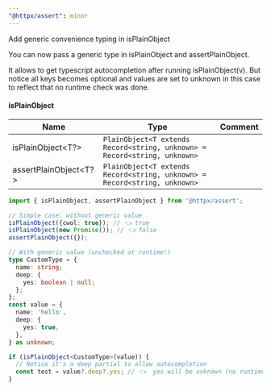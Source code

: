 ```yaml
---
"@httpx/assert": minor
---
```


Add generic convenience typing in isPlainObject

You can now pass a generic type in isPlainObject and assertPlainObject. 

It allows to get typescript autocompletion after running isPlainObject<CustomType>(v).
But notice all keys becomes optional and values are set to unknown in this case to reflect
that no runtime check was done.

#### isPlainObject

| Name                  | Type                                                                           | Comment |
|-----------------------|--------------------------------------------------------------------------------|---------|
| isPlainObject<T?>     | `PlainObject<T extends Record<string, unknown> = Record<string, unknown>` |         |
| assertPlainObject<T?> | `PlainObject<T extends Record<string, unknown> = Record<string, unknown>` |         |

```typescript
import { isPlainObject, assertPlainObject } from '@httpx/assert';

// Simple case: without generic value
isPlainObject({cwol: true}); // 👈 true
isPlainObject(new Promise()); // 👈 false
assertPlainObject({});

// With generic value (unchecked at runtime!)
type CustomType = {
  name: string;
  deep: {
    yes: boolean | null;
  };
};
const value = {
  name: 'hello',
  deep: {
    yes: true,
  },
} as unknown;

if (isPlainObject<CustomType>(value)) {
  // Notice it's a deep partial to allow autocompletion
  const test = value?.deep?.yes; // 👈  yes will be unknown (no runtime check)
}
```
